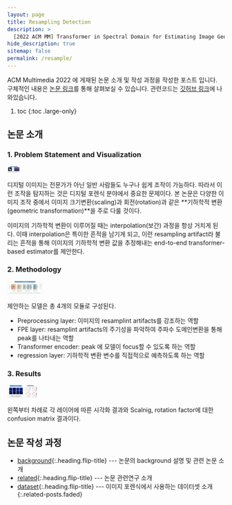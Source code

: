 ```yaml
---
layout: page
title: Resampling Detection
description: >
  [2022 ACM MM] Transformer in Spectral Domain for Estimating Image Geometric Transformation
hide_description: true
sitemap: false
permalink: /resample/
---
```


ACM Multimedia 2022 에 게재된 논문 소개 및 작성 과정을 작성한 포스트 입니다. <br>
구체적인 내용은 [논문 링크](https://dl.acm.org/doi/abs/10.1145/3503161.3548233)를 통해 살펴보실 수 있습니다.
관련코드는 [깃허브 링크](https://github.com/Sang-Yeong/geometric-transformation-estimation)에 나와있습니다.

1. toc 
{:toc .large-only}

## 논문 소개

### 1. Problem Statement and Visualization

<img src='../assets/img/resample/readme-problem.JPG' height='15'>

디지털 이미지는 전문가가 아닌 일반 사람들도 누구나 쉽게 조작이 가능하다. 따라서 이런 조작을 탐지하는 것은 디지털 포렌식 분야에서 중요한 문제이다. 본 논문은 다양한 이미지 조작 중에서 이미지 크기변환(scaling)과 회전(rotation)과 같은 **기하학적 변환(geometric transformation)**을 주로 다룰 것이다.


이미지의 기하학적 변환이 이루어질 때는 interpolation(보간) 과정을 항상 거치게 된다. 이때 interpolation은 특이한 흔적을 남기게 되고, 이런 resampling artifact라 불리는 흔적을 통해 이미지의 기하학적 변환 값을 추정해내는 end-to-end transformer-based estimator를 제안한다.



### 2. Methodology

<img src='../assets/img/resample/readme-method.JPG' height='30'>

제안하는 모델은 총 4개의 모듈로 구성된다.

- Preprocessing layer: 이미지의 resamplint artifacts를 강조하는 역할
- FPE layer: resamplint artifacts의 주기성을 파악하여 주파수 도메인변환을 통해 peak를 나타내는 역할
- Transformer encoder: peak 에 모델이 focus할 수 있도록 하는 역할
- regression layer: 기하학적 변환 변수를 직접적으로 예측하도록 하는 역할

### 3. Results

<img src='../assets/img/resample/readme-results.JPG' height='30'>

왼쪽부터 차례로 각 레이어에 따른 시각화 결과와 Scalnig, rotation factor에 대한 confusion matrix 결과이다.


## 논문 작성 과정
* [background]{:.heading.flip-title} --- 논문의 background 설명 및 관련 논문 소개
* [related]{:.heading.flip-title} --- 논문 관련연구 소개
* [dataset]{:.heading.flip-title} --- 이미지 포렌식에서 사용하는 데이터셋 소개
{:.related-posts.faded}

[background]: background.md
[related]: related.md
[dataset]: dataset-type.md